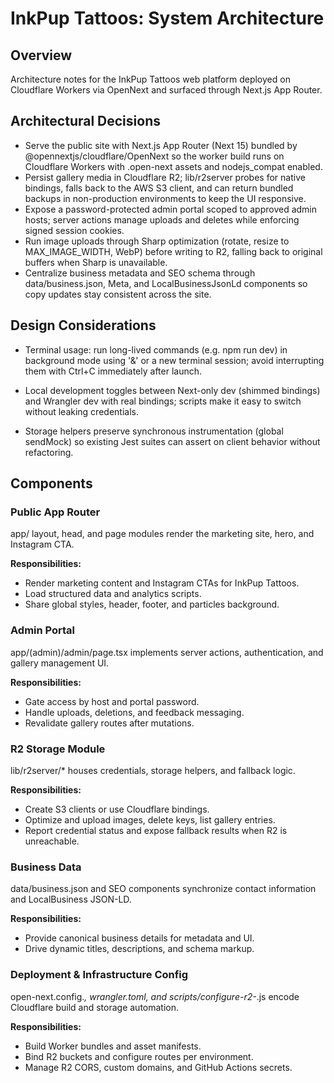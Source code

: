 # InkPup Tattoos: System Architecture

## Overview
Architecture notes for the InkPup Tattoos web platform deployed on Cloudflare Workers via OpenNext and surfaced through Next.js App Router.

## Architectural Decisions
- Serve the public site with Next.js App Router (Next 15) bundled by @opennextjs/cloudflare/OpenNext so the worker build runs on Cloudflare Workers with .open-next assets and nodejs_compat enabled.
- Persist gallery media in Cloudflare R2; lib/r2server probes for native bindings, falls back to the AWS S3 client, and can return bundled backups in non-production environments to keep the UI responsive.
- Expose a password-protected admin portal scoped to approved admin hosts; server actions manage uploads and deletes while enforcing signed session cookies.
- Run image uploads through Sharp optimization (rotate, resize to MAX_IMAGE_WIDTH, WebP) before writing to R2, falling back to original buffers when Sharp is unavailable.
- Centralize business metadata and SEO schema through data/business.json, Meta, and LocalBusinessJsonLd components so copy updates stay consistent across the site.

## Design Considerations

- Terminal usage: run long-lived commands (e.g. npm run dev) in background mode using '&' or a new terminal session; avoid interrupting them with Ctrl+C immediately after launch.


- Local development toggles between Next-only dev (shimmed bindings) and Wrangler dev with real bindings; scripts make it easy to switch without leaking credentials.
- Storage helpers preserve synchronous instrumentation (global sendMock) so existing Jest suites can assert on client behavior without refactoring.

## Components

### Public App Router
app/ layout, head, and page modules render the marketing site, hero, and Instagram CTA.

**Responsibilities:**
- Render marketing content and Instagram CTAs for InkPup Tattoos.
- Load structured data and analytics scripts.
- Share global styles, header, footer, and particles background.

### Admin Portal
app/(admin)/admin/page.tsx implements server actions, authentication, and gallery management UI.

**Responsibilities:**
- Gate access by host and portal password.
- Handle uploads, deletions, and feedback messaging.
- Revalidate gallery routes after mutations.

### R2 Storage Module
lib/r2server/* houses credentials, storage helpers, and fallback logic.

**Responsibilities:**
- Create S3 clients or use Cloudflare bindings.
- Optimize and upload images, delete keys, list gallery entries.
- Report credential status and expose fallback results when R2 is unreachable.

### Business Data
data/business.json and SEO components synchronize contact information and LocalBusiness JSON-LD.

**Responsibilities:**
- Provide canonical business details for metadata and UI.
- Drive dynamic titles, descriptions, and schema markup.

### Deployment & Infrastructure Config
open-next.config.*, wrangler.toml, and scripts/configure-r2-*.js encode Cloudflare build and storage automation.

**Responsibilities:**
- Build Worker bundles and asset manifests.
- Bind R2 buckets and configure routes per environment.
- Manage R2 CORS, custom domains, and GitHub Actions secrets.
